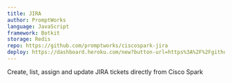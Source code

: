 ```yaml
---
title: JIRA
author: PromptWorks
language: JavaScript
framework: Botkit
storage: Redis
repo: https://github.com/promptworks/ciscospark-jira
deploy: https://dashboard.heroku.com/new?button-url=https%3A%2F%2Fgithub.com%2Fpromptworks%2Fciscospark-jira&template=https%3A%2F%2Fgithub.com%2Fpromptworks%2Fciscospark-jira
---
```


Create, list, assign and update JIRA tickets directly from Cisco Spark

